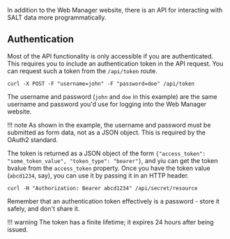 In addition to the Web Manager website, there is an API for interacting with SALT data more programmatically.

## Authentication

Most of the API functionality is only accessible if you are authenticated. This requires you to include an authentication token in the API request. You can request such a token from the `/api/token` route.

```shell
curl -X POST -F "username=john" -F "password=doe" /api/token
```

The username and password (`john` and `doe` in this example) are the same username and password you'd use for logging into the Web Manager website.

!!! note
    As shown in the example, the username and password must be submitted as form data, not as a JSON object. This is required by the OAuth2 standard.

The token is returned as a JSON object of the form `{"access_token": "some_token_value", "token_type": "bearer"}`, and yiu can get the token bvalue from the `access_token` property. Once you have the token value (`abcd1234`, say), you can use it by passing it in an HTTP header.

```shell
curl -H "Authorization: Bearer abcd1234" /api/secret/resource
```

Remember that an authentication token effectively is a password - store it safely, and don't share it.

!!! warning
    The token has a finite lifetime; it expires 24 hours after being issued.
